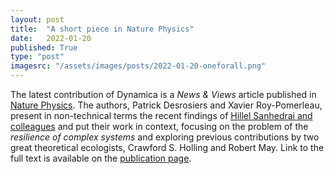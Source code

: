 ```yaml
---
layout: post
title:  "A short piece in Nature Physics"
date:   2022-01-20
published: True
type: "post"
imagesrc: "/assets/images/posts/2022-01-20-oneforall.png"
---
```


The latest contribution of Dynamica is a *News & Views* article published in [Nature Physics](https://www.nature.com/nphys/). The authors, Patrick Desrosiers and Xavier Roy-Pomerleau, present in non-technical terms the recent findings of [Hillel Sanhedrai and colleagues](https://doi.org/10.1038/s41567-021-01474-y) and put their work in context, focusing on the problem of the *resilience of complex systems* and exploring previous contributions by two great theoretical ecologists, Crawford S. Holling and Robert May. 
Link to the full text is available on the [publication page](https://dynamicalab.github.io/publications.html).
